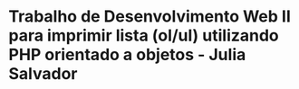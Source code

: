 # Trabalho de Desenvolvimento Web II para imprimir lista (ol/ul) utilizando PHP orientado a objetos - Julia Salvador